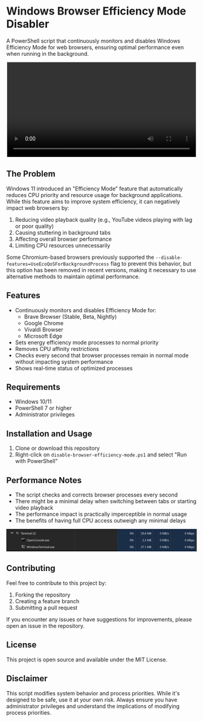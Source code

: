 # Windows Browser Efficiency Mode Disabler

A PowerShell script that continuously monitors and disables Windows Efficiency Mode for web browsers, ensuring optimal performance even when running in the background.

<p align="center">
  <video src="images/script-running.mp4" controls width="500px"></video>
</p>

## The Problem

Windows 11 introduced an "Efficiency Mode" feature that automatically reduces CPU priority and resource usage for background applications. While this feature aims to improve system efficiency, it can negatively impact web browsers by:

1. Reducing video playback quality (e.g., YouTube videos playing with lag or poor quality)
2. Causing stuttering in background tabs
3. Affecting overall browser performance
4. Limiting CPU resources unnecessarily

Some Chromium-based browsers previously supported the `--disable-features=UseEcoQoSForBackgroundProcess` flag to prevent this behavior, but this option has been removed in recent versions, making it necessary to use alternative methods to maintain optimal performance.

## Features

- Continuously monitors and disables Efficiency Mode for:
    - Brave Browser (Stable, Beta, Nightly)  
    - Google Chrome
    - Vivaldi Browser
    - Microsoft Edge
- Sets energy efficiency mode processes to normal priority
- Removes CPU affinity restrictions
- Checks every second that browser processes remain in normal mode without impacting system performance
- Shows real-time status of optimized processes

## Requirements

- Windows 10/11
- PowerShell 7 or higher
- Administrator privileges

## Installation and Usage

1. Clone or download this repository
2. Right-click on `disable-browser-efficiency-mode.ps1` and select "Run with PowerShell"


## Performance Notes

- The script checks and corrects browser processes every second
- There might be a minimal delay when switching between tabs or starting video playback
- The performance impact is practically imperceptible in normal usage
- The benefits of having full CPU access outweigh any minimal delays

![Script Resources usage](images/script-resources-usage.png)

## Contributing

Feel free to contribute to this project by:
1. Forking the repository
2. Creating a feature branch
3. Submitting a pull request

If you encounter any issues or have suggestions for improvements, please open an issue in the repository.

## License

This project is open source and available under the MIT License.

## Disclaimer

This script modifies system behavior and process priorities. While it's designed to be safe, use it at your own risk. Always ensure you have administrator privileges and understand the implications of modifying process priorities. 